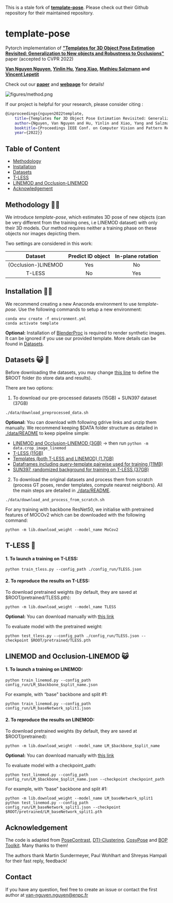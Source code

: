 This is a stale fork of [**template-pose**](https://github.com/nv-nguyen/template-pose).
Please check out their Github repository for their maintained repository. 

# template-pose
Pytorch implementation of [**"Templates for 3D Object Pose Estimation Revisited: Generalization to New objects and Robustness to Occlusions"**](https://arxiv.org/abs/2203.17234) paper (accepted to CVPR 2022)

**[Van Nguyen Nguyen](https://nv-nguyen.github.io/), 
[Yinlin Hu](https://yinlinhu.github.io/), 
[Yang Xiao](https://youngxiao13.github.io/), 
[Mathieu Salzmann](https://people.epfl.ch/mathieu.salzmann) and 
[Vincent Lepetit](https://vincentlepetit.github.io/)**

Check out our [**paper**](https://arxiv.org/abs/2203.17234) and [**webpage**](https://nv-nguyen.github.io/template-pose/) for details!

![figures/method.png](figures/method.png)

If our project is helpful for your research, please consider citing : 
``` Bash
@inproceedings{nguyen2022template,
    title={Templates for 3D Object Pose Estimation Revisited: Generalization to New objects and Robustness to Occlusions},
    author={Nguyen, Van Nguyen and Hu, Yinlin and Xiao, Yang and Salzmann, Mathieu and Lepetit, Vincent},
    booktitle={Proceedings IEEE Conf. on Computer Vision and Pattern Recognition (CVPR)},
    year={2022}}
```
## Table of Content
* [Methodology](#Methodology)
* [Installation](#Installation)
* [Datasets](#Datasets)
* [T-LESS](#T-LESS)
* [LINEMOD and Occlusion-LINEMOD](#LINEMOD)
* [Acknowledgement](#Acknowledgement)
## Methodology :student:

We introduce *template-pose*, which estimates 3D pose of new objects (can be very different
from the training ones, i.e LINEMOD dataset) with only their 3D models. Our method requires neither a training phase
on these objects nor images depicting them.


Two settings are considered in this work:

|       Dataset       |    Predict ID object    | In-plane rotation | 
|:-------------------:|:-----------------------:|:-----------------:|
| (Occlusion-)LINEMOD |           Yes           |        No         |
|       T-LESS        |           No            |        Yes        |

## Installation :man_mechanic:

We recommend creating a new Anaconda environment to use *template-pose*. Use the following commands to setup a new environment:
```
conda env create -f environment.yml
conda activate template
```
**Optional:** Installation of [BlenderProc](https://github.com/DLR-RM/BlenderProc) is required to render synthetic images. It can be ignored if you use our provided template. More details can be found in [Datasets](#Datasets).
## Datasets :smiley_cat: :electric_plug:
Before downloading the datasets, you may change [this line](https://github.com/nv-nguyen/template-pose/blob/main/config.json#L2) to define the $ROOT folder (to store data and results). 

There are two options:
1. To download our pre-processed datasets (15GB) + SUN397 dataset (37GB)
```
./data/download_preprocessed_data.sh
```
**Optional:** You can download with following gdrive links and unzip them manually. We recommend keeping $DATA folder structure as detailed in [./data/README](https://github.com/nv-nguyen/template-pose/blob/main/data/README.md) to keep pipeline simple:
- [LINEMOD and Occlusion-LINEMOD (3GB)](https://drive.google.com/file/d/1XkQBt01nlfCbFuBsPMfSHlcNIzShn7e7/view?usp=sharing) -> then run ```python -m data.crop_image_linemod```
- [T-LESS (11GB)](https://drive.google.com/file/d/1d2GoswrnvcTlwFi_LWoCiy1uS5OkCiF1/view?usp=sharing)
- [Templates (both T-LESS and LINEMOD) (1.7GB)](https://drive.google.com/file/d/17_2SlfVtu9qYo82zPtqjL_GF99OWJvF5/view?usp=sharing)
- [Dataframes including query-template pairwise used for training (11MB)](https://drive.google.com/file/d/10XVLb-DFIayBu7RZCnsm7NuG0vPZOaTc/view?usp=sharing)
- [SUN397, randomized background for training on T-LESS (37GB)](vision.princeton.edu/projects/2010/SUN/SUN397.tar.gz)

2. To download the original datasets and process them from scratch (process GT poses, render templates, compute nearest neighbors). All the main steps are detailed in [./data/README](https://github.com/nv-nguyen/template-pose/blob/main/data/README.md).
```
./data/download_and_process_from_scratch.sh
```
For any training with backbone ResNet50, we initialise with pretrained features of MOCOv2 which can be downloaded with the following command:
```
python -m lib.download_weight --model_name MoCov2
```
## T-LESS :electric_plug:
#### 1. To launch a training on T-LESS:
```
python train_tless.py --config_path ./config_run/TLESS.json
```
#### 2. To reproduce the results on T-LESS:
To download pretrained weights (by default, they are saved at $ROOT/pretrained/TLESS.pth):
```
python -m lib.download_weight --model_name TLESS
```
**Optional:** You can download manually with [this link](https://drive.google.com/drive/folders/11SQYPrG3pX31Qszf8R13s7Aaa5MO57lb?usp=sharing)

To evaluate model with the pretrained weight:
```
python test_tless.py --config_path ./config_run/TLESS.json --checkpoint $ROOT/pretrained/TLESS.pth
```

## LINEMOD and Occlusion-LINEMOD :smiley_cat:
#### 1. To launch a training on LINEMOD:
```
python train_linemod.py --config_path config_run/LM_$backbone_$split_name.json
```
For example, with “base" backbone and split #1:
```
python train_linemod.py --config_path config_run/LM_baseNetwork_split1.json
```

#### 2. To reproduce the results on LINEMOD:
To download pretrained weights (by default, they are saved at $ROOT/pretrained):
```
python -m lib.download_weight --model_name LM_$backbone_$split_name
```
**Optional:** You can download manually with [this link](https://drive.google.com/drive/folders/11SQYPrG3pX31Qszf8R13s7Aaa5MO57lb?usp=sharing)

To evaluate model with a checkpoint_path:
```
python test_linemod.py --config_path config_run/LM_$backbone_$split_name.json --checkpoint checkpoint_path
```
For example, with “base" backbone and split #1:
```
python -m lib.download_weight --model_name LM_baseNetwork_split1
python test_linemod.py --config_path config_run/LM_baseNetwork_split1.json --checkpoint $ROOT/pretrained/LM_baseNetwork_split1.pth
```
## Acknowledgement

The code is adapted from [PoseContrast](https://github.com/YoungXIAO13/PoseContrast), [DTI-Clustering](https://github.com/monniert/dti-clustering), [CosyPose](https://github.com/ylabbe/cosypose) and [BOP Toolkit](https://github.com/thodan/bop_toolkit). Many thanks to them!

The authors thank Martin Sundermeyer, Paul Wohlhart and Shreyas Hampali for their fast reply, feedback!

## Contact
If you have any question, feel free to create an issue or contact the first author at van-nguyen.nguyen@enpc.fr